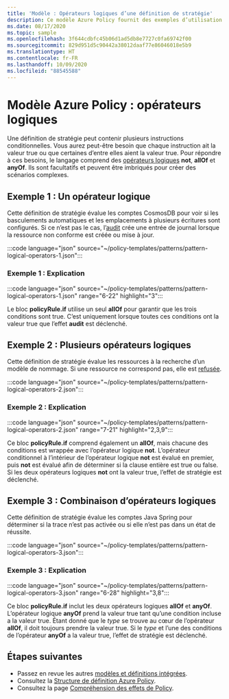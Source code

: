 ```yaml
---
title: 'Modèle : Opérateurs logiques d’une définition de stratégie'
description: Ce modèle Azure Policy fournit des exemples d’utilisation des opérateurs logiques dans une définition de stratégie.
ms.date: 08/17/2020
ms.topic: sample
ms.openlocfilehash: 3f644cdbfc45b06d1ad5db8e7727c0fa69742f00
ms.sourcegitcommit: 829d951d5c90442a38012daaf77e86046018e5b9
ms.translationtype: HT
ms.contentlocale: fr-FR
ms.lasthandoff: 10/09/2020
ms.locfileid: "88545588"
---
```

# <a name="azure-policy-pattern-logical-operators"></a>Modèle Azure Policy : opérateurs logiques

Une définition de stratégie peut contenir plusieurs instructions conditionnelles. Vous aurez peut-être besoin que chaque instruction ait la valeur true ou que certaines d’entre elles aient la valeur true. Pour répondre à ces besoins, le langage comprend des [opérateurs logiques](../concepts/definition-structure.md#logical-operators) **not**, **allOf** et **anyOf**. Ils sont facultatifs et peuvent être imbriqués pour créer des scénarios complexes.

## <a name="sample-1-one-logical-operator"></a>Exemple 1 : Un opérateur logique

Cette définition de stratégie évalue les comptes CosmosDB pour voir si les basculements automatiques et les emplacements à plusieurs écritures sont configurés. Si ce n’est pas le cas, l’[audit](../concepts/effects.md#audit) crée une entrée de journal lorsque la ressource non conforme est créée ou mise à jour.

:::code language="json" source="~/policy-templates/patterns/pattern-logical-operators-1.json":::

### <a name="sample-1-explanation"></a>Exemple 1 : Explication

:::code language="json" source="~/policy-templates/patterns/pattern-logical-operators-1.json" range="6-22" highlight="3":::

Le bloc **policyRule.if** utilise un seul **allOf** pour garantir que les trois conditions sont true.
C’est uniquement lorsque toutes ces conditions ont la valeur true que l’effet **audit** est déclenché.

## <a name="sample-2-multiple-logical-operators"></a>Exemple 2 : Plusieurs opérateurs logiques

Cette définition de stratégie évalue les ressources à la recherche d’un modèle de nommage. Si une ressource ne correspond pas, elle est [refusée](../concepts/effects.md#deny).

:::code language="json" source="~/policy-templates/patterns/pattern-logical-operators-2.json":::

### <a name="sample-2-explanation"></a>Exemple 2 : Explication

:::code language="json" source="~/policy-templates/patterns/pattern-logical-operators-2.json" range="7-21" highlight="2,3,9":::

Ce bloc **policyRule.if** comprend également un **allOf**, mais chacune des conditions est wrappée avec l’opérateur logique **not**. L’opérateur conditionnel à l’intérieur de l’opérateur logique **not** est évalué en premier, puis **not** est évalué afin de déterminer si la clause entière est true ou false. Si les deux opérateurs logiques **not** ont la valeur true, l’effet de stratégie est déclenché.

## <a name="sample-3-combining-logical-operators"></a>Exemple 3 : Combinaison d’opérateurs logiques

Cette définition de stratégie évalue les comptes Java Spring pour déterminer si la trace n’est pas activée ou si elle n’est pas dans un état de réussite.

:::code language="json" source="~/policy-templates/patterns/pattern-logical-operators-3.json":::

### <a name="sample-3-explanation"></a>Exemple 3 : Explication

:::code language="json" source="~/policy-templates/patterns/pattern-logical-operators-3.json" range="6-28" highlight="3,8":::

Ce bloc **policyRule.if** inclut les deux opérateurs logiques **allOf** et **anyOf**. L’opérateur logique **anyOf** prend la valeur true tant qu’une condition incluse a la valeur true. Étant donné que le _type_ se trouve au cœur de l’opérateur **allOf**, il doit toujours prendre la valeur true. Si le _type_ et l’une des conditions de l’opérateur **anyOf** a la valeur true, l’effet de stratégie est déclenché.

## <a name="next-steps"></a>Étapes suivantes

- Passez en revue les autres [modèles et définitions intégrées](./index.md).
- Consultez la [Structure de définition Azure Policy](../concepts/definition-structure.md).
- Consultez la page [Compréhension des effets de Policy](../concepts/effects.md).